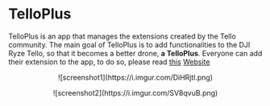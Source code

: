 # TelloPlus
TelloPlus is an app that manages the extensions created by the Tello community.
The main goal of TelloPlus is to add functionalities to the DJI Ryze Tello, so that it becomes a better drone, **a TelloPlus**.
Everyone can add their extension to the app, to do so, please read [this](http://telloplus.forumotion.eu/t1-how-to-create-and-submit-an-extension)
[Website](http://telloplus.ml)

<p style="text-align: center;">![screenshot1](https://i.imgur.com/DiHRjtl.png)</p>
<p style="text-align: center;">![screenshot2](https://i.imgur.com/SV8qvuB.png)</p>

